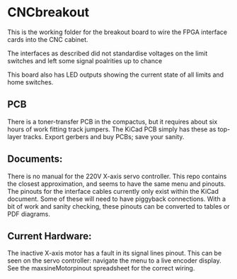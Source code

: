 # CNCbreakout

This is the working folder for the breakout board to wire the FPGA interface cards into the CNC cabinet.

The interfaces as described did not standardise voltages on the limit switches and left some signal poalrities up to chance

This board also has LED outputs showing the current state of all limits and home switches.

## PCB
There is a toner-transfer PCB in the compactus, but it requires about six hours of work fitting track jumpers.
The KiCad PCB simply has these as top-layer tracks. Export gerbers and buy PCBs; save your sanity.

## Documents:
There is no manual for the 220V X-axis servo controller. This repo contains the closest approximation, and seems to have the same menu and pinouts.
The pinouts for the interface cables currently only exist within the KiCad document.  Some of these will need to have piggyback connections.  With a bit of work and sanity checking, these pinouts can be converted to tables or PDF diagrams.

## Current Hardware:
The inactive X-axis motor has a fault in its signal lines pinout. This can be seen on the servo controller: navigate the menu to a live encoder display.  See the maxsineMotorpinout spreadsheet for the correct wiring.


